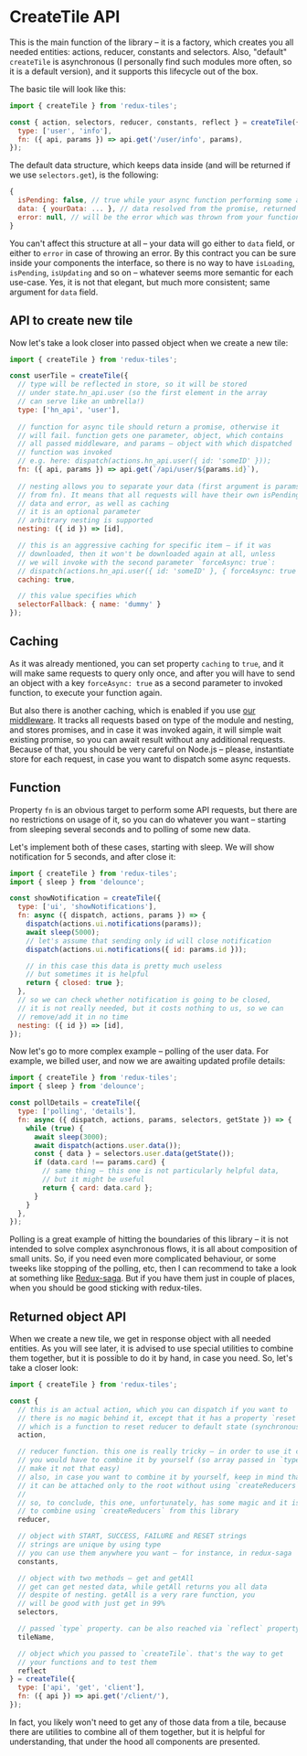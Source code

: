 # CreateTile API

This is the main function of the library – it is a factory, which creates you all needed entities: actions, reducer, constants and selectors. Also, "default" `createTile` is asynchronous (I personally find such modules more often, so it is a default version), and it supports this lifecycle out of the box.

The basic tile will look like this:
```javascript
import { createTile } from 'redux-tiles';

const { action, selectors, reducer, constants, reflect } = createTile({
  type: ['user', 'info'],
  fn: ({ api, params }) => api.get('/user/info', params),
});
```

The default data structure, which keeps data inside (and will be returned if we use `selectors.get`), is the following:
```javascript
{
  isPending: false, // true while your async function performing some actions
  data: { yourData: ... }, // data resolved from the promise, returned by your function
  error: null, // will be the error which was thrown from your function
}
```

You can't affect this structure at all – your data will go either to `data` field, or either to `error` in case of throwing an error. By this contract you can be sure inside your components the interface, so there is no way to have `isLoading`, `isPending`, `isUpdating` and so on – whatever seems more semantic for each use-case. Yes, it is not that elegant, but much more consistent; same argument for `data` field.

## API to create new tile

Now let's take a look closer into passed object when we create a new tile:

```javascript
import { createTile } from 'redux-tiles';

const userTile = createTile({
  // type will be reflected in store, so it will be stored
  // under state.hn_api.user (so the first element in the array
  // can serve like an umbrella!)
  type: ['hn_api', 'user'],
  
  // function for async tile should return a promise, otherwise it
  // will fail. function gets one parameter, object, which contains
  // all passed middleware, and params – object with which dispatched
  // function was invoked
  // e.g. here: dispatch(actions.hn_api.user({ id: 'someID' }));
  fn: ({ api, params }) => api.get(`/api/user/${params.id}`),
  
  // nesting allows you to separate your data (first argument is params
  // from fn). It means that all requests will have their own isPending,
  // data and error, as well as caching
  // it is an optional parameter
  // arbitrary nesting is supported
  nesting: ({ id }) => [id],

  // this is an aggressive caching for specific item – if it was
  // downloaded, then it won't be downloaded again at all, unless
  // we will invoke with the second parameter `forceAsync: true`:
  // dispatch(actions.hn_api.user({ id: 'someID' }, { forceAsync: true }));
  caching: true,

  // this value specifies which 
  selectorFallback: { name: 'dummy' }
});
```

## Caching

As it was already mentioned, you can set property `caching` to `true`, and it will make same requests to query only once, and after you will have to send an object with a key `forceAsync: true` as a second parameter to invoked function, to execute your function again.

But also there is another caching, which is enabled if you use [our middleware](./createMiddleware.md). It tracks all requests based on type of the module and nesting, and stores promises, and in case it was invoked again, it will simple wait existing promise, so you can await result without any additional requests. Because of that, you should be very careful on Node.js – please, instantiate store for each request, in case you want to dispatch some async requests.

## Function

Property `fn` is an obvious target to perform some API requests, but there are no restrictions on usage of it, so you can do whatever you want – starting from sleeping several seconds and to polling of some new data.

Let's implement both of these cases, starting with sleep. We will show notification for 5 seconds, and after close it:
```javascript
import { createTile } from 'redux-tiles';
import { sleep } from 'delounce';

const showNotification = createTile({
  type: ['ui', 'showNotifications'],
  fn: async ({ dispatch, actions, params }) => {
    dispatch(actions.ui.notifications(params));
    await sleep(5000);
    // let's assume that sending only id will close notification
    dispatch(actions.ui.notifications({ id: params.id }));

    // in this case this data is pretty much useless
    // but sometimes it is helpful
    return { closed: true };
  },
  // so we can check whether notification is going to be closed,
  // it is not really needed, but it costs nothing to us, so we can
  // remove/add it in no time
  nesting: ({ id }) => [id],
});
```

Now let's go to more complex example – polling of the user data. For example, we billed user, and now we are awaiting updated profile details:
```javascript
import { createTile } from 'redux-tiles';
import { sleep } from 'delounce';

const pollDetails = createTile({
  type: ['polling', 'details'],
  fn: async ({ dispatch, actions, params, selectors, getState }) => {
    while (true) {
      await sleep(3000);
      await dispatch(actions.user.data());
      const { data } = selectors.user.data(getState());
      if (data.card !== params.card) {
        // same thing – this one is not particularly helpful data,
        // but it might be useful
        return { card: data.card };
      }
    }
  },
});
```

Polling is a great example of hitting the boundaries of this library – it is not intended to solve complex asynchronous flows, it is all about composition of small units. So, if you need even more complicated behaviour, or some tweeks like stopping of the polling, etc, then I can recommend to take a look at something like [Redux-saga](https://github.com/redux-saga/redux-saga).
But if you have them just in couple of places, when you should be good sticking with redux-tiles.

## Returned object API

When we create a new tile, we get in response object with all needed entities. As you will see later, it is advised to use special utilities to combine them together, but it is possible to do it by hand, in case you need. So, let's take a closer look:

```javascript
import { createTile } from 'redux-tiles';

const {
  // this is an actual action, which you can dispatch if you want to
  // there is no magic behind it, except that it has a property `reset`,
  // which is a function to reset reducer to default state (synchronously)
  action,

  // reducer function. this one is really tricky – in order to use it correctly,
  // you would have to combine it by yourself (so array passed in `type` will
  // make it not that easy)
  // also, in case you want to combine it by yourself, keep in mind that
  // it can be attached only to the root without using `createReducers`
  //
  // so, to conclude, this one, unfortunately, has some magic and it is better
  // to combine using `createReducers` from this library
  reducer,

  // object with START, SUCCESS, FAILURE and RESET strings
  // strings are unique by using type
  // you can use them anywhere you want – for instance, in redux-saga
  constants,

  // object with two methods – get and getAll
  // get can get nested data, while getAll returns you all data
  // despite of nesting. getAll is a very rare function, you
  // will be good with just get in 99%
  selectors,

  // passed `type` property. can be also reached via `reflect` property
  tileName,

  // object which you passed to `createTile`. that's the way to get
  // your functions and to test them
  reflect
} = createTile({
  type: ['api', 'get', 'client'],
  fn: ({ api }) => api.get('/client/'),
});
```

In fact, you likely won't need to get any of those data from a tile, because there are utilities to combine all of them together, but it is helpful for understanding, that under the hood all components are presented.